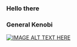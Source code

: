 ### Hello there 
### General Kenobi

[![IMAGE ALT TEXT HERE](https://i.ytimg.com/an_webp/rEq1Z0bjdwc/mqdefault_6s.webp?du=3000&sqp=CMiH45QG&rs=AOn4CLCCNsks0oRWQelGwa0s_uaRysNQ1w)](https://www.youtube.com/watch?v=rEq1Z0bjdwc)

<!--
**Marcos-source/Marcos-source** is a ✨ _special_ ✨ repository because its `README.md` (this file) appears on your GitHub profile.

Here are some ideas to get you started:

- 🔭 I’m currently working on ...
- 🌱 I’m currently learning ...
- 👯 I’m looking to collaborate on ...
- 🤔 I’m looking for help with ...
- 💬 Ask me about ...
- 📫 How to reach me: ...
- 😄 Pronouns: ...
- ⚡ Fun fact: ...
-->
